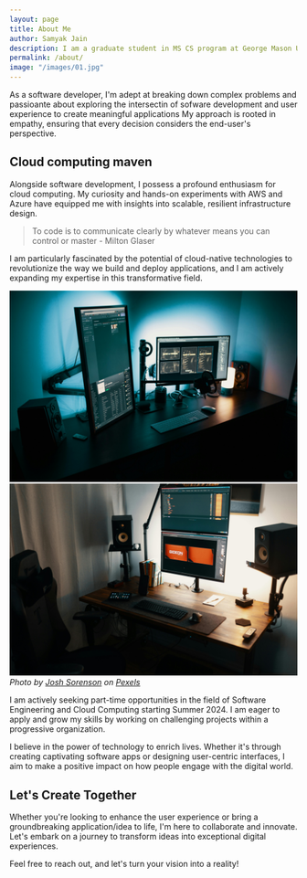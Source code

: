 ```yaml
---
layout: page
title: About Me
author: Samyak Jain
description: I am a graduate student in MS CS program at George Mason University. I have a strong academic experience in developing and implementing Cloud and AI/ML solutions. My journey in the tech world has been shaped by a commitment to creating solutions that not only meet but exceed user expectations.
permalink: /about/
image: "/images/01.jpg"
---
```


As a software developer, I'm adept at breaking down complex problems and passioante about exploring the intersectin of sofware development and user experience to create meaningful applications My approach is rooted in empathy, ensuring that every decision considers the end-user's perspective.

## Cloud computing maven

Alongside software development, I possess a profound enthusiasm for cloud computing. My curiosity and hands-on experiments with AWS and Azure have equipped me with insights into scalable, resilient infrastructure design.

> To code is to communicate clearly by whatever means you can control or master - Milton Glaser

I am particularly fascinated by the potential of cloud-native technologies to revolutionize the way we build and deploy applications, and I am actively expanding my expertise in this transformative field.

<div class="gallery-box">
  <div class="gallery">
    <img src="/images/01-2.jpg" loading="lazy" alt="Author">
    <img src="/images/01-3.jpg" loading="lazy" alt="Author">
  </div>
  <em>Photo by <a href="https://www.pexels.com/@joshsorenson/" target="_blank">Josh Sorenson</a> on <a href="https://www.pexels.com/" target="_blank">Pexels</a></em>
</div>

I am actively seeking part-time opportunities in the field of Software Engineering and Cloud Computing starting Summer 2024. I am eager to apply and grow my skills by working on challenging projects within a progressive organization.

I believe in the power of technology to enrich lives. Whether it's through creating captivating software apps or designing user-centric interfaces, I aim to make a positive impact on how people engage with the digital world.

## Let's Create Together

Whether you're looking to enhance the user experience or bring a groundbreaking application/idea to life, I'm here to collaborate and innovate. Let's embark on a journey to transform ideas into exceptional digital experiences.

Feel free to reach out, and let's turn your vision into a reality!
